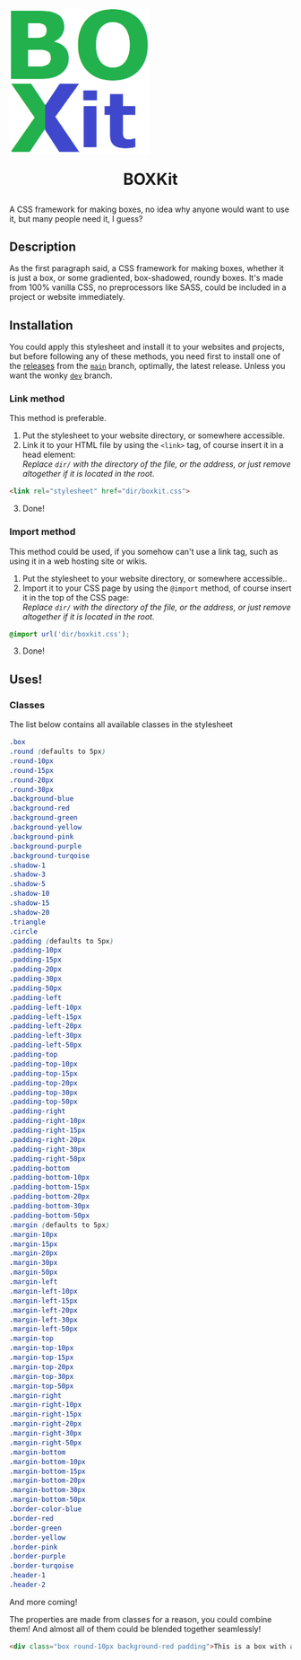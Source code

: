 # <img align="center" src="https://github.com/headquarter8302/boxkit/blob/main/boxkit%20logo%20wh%20bg.png" width="250px" /><p align="center">BOXKit</p>
A CSS framework for making boxes, no idea why anyone would want to use it, but many people need it, I guess?

## Description
As the first paragraph said, a CSS framework for making boxes, whether it is just a box, or some gradiented, box-shadowed, roundy boxes. It's made from 100% vanilla CSS, no preprocessors like SASS, could be included in a project or website immediately.

## Installation
You could apply this stylesheet and install it to your websites and projects, but before following any of these methods, you need first to install one of the [releases](https://github.com/headquarter8302/boxkit/releases) from the [`main`](https://github.com/headquarter8302/boxkit/tree/main) branch, optimally, the latest release. Unless you want the wonky [`dev`](https://github.com/headquarter8302/boxkit/tree/dev) branch.

### Link method
This method is preferable.
1. Put the stylesheet to your website directory, or somewhere accessible.
2. Link it to your HTML file by using the `<link>` tag, of course insert it in a head element:<br>
*Replace `dir/` with the directory of the file, or the address, or just remove altogether if it is located in the root.*
````html
<link rel="stylesheet" href="dir/boxkit.css">
````
3. Done!

### Import method
This method could be used, if you somehow can't use a link tag, such as using it in a web hosting site or wikis.
1. Put the stylesheet to your website directory, or somewhere accessible..
2. Import it to your CSS page by using the `@import` method, of course insert it in the top of the CSS page:<br>
*Replace `dir/` with the directory of the file, or the address, or just remove altogether if it is located in the root.*
````css
@import url('dir/boxkit.css');
````
3. Done!

## Uses!
### Classes
The list below contains all available classes in the stylesheet
````css
.box
.round (defaults to 5px)
.round-10px
.round-15px
.round-20px
.round-30px
.background-blue
.background-red
.background-green
.background-yellow
.background-pink
.background-purple
.background-turqoise
.shadow-1
.shadow-3
.shadow-5
.shadow-10
.shadow-15
.shadow-20
.triangle
.circle
.padding (defaults to 5px)
.padding-10px
.padding-15px
.padding-20px
.padding-30px
.padding-50px
.padding-left
.padding-left-10px
.padding-left-15px
.padding-left-20px
.padding-left-30px
.padding-left-50px
.padding-top
.padding-top-10px
.padding-top-15px
.padding-top-20px
.padding-top-30px
.padding-top-50px
.padding-right
.padding-right-10px
.padding-right-15px
.padding-right-20px
.padding-right-30px
.padding-right-50px
.padding-bottom
.padding-bottom-10px
.padding-bottom-15px
.padding-bottom-20px
.padding-bottom-30px
.padding-bottom-50px
.margin (defaults to 5px)
.margin-10px
.margin-15px
.margin-20px
.margin-30px
.margin-50px
.margin-left
.margin-left-10px
.margin-left-15px
.margin-left-20px
.margin-left-30px
.margin-left-50px
.margin-top
.margin-top-10px
.margin-top-15px
.margin-top-20px
.margin-top-30px
.margin-top-50px
.margin-right
.margin-right-10px
.margin-right-15px
.margin-right-20px
.margin-right-30px
.margin-right-50px
.margin-bottom
.margin-bottom-10px
.margin-bottom-15px
.margin-bottom-20px
.margin-bottom-30px
.margin-bottom-50px
.border-color-blue
.border-red
.border-green
.border-yellow
.border-pink
.border-purple
.border-turqoise
.header-1
.header-2
````
And more coming!

The properties are made from classes for a reason, you could combine them! And almost all of them could be blended together seamlessly!
````html
<div class="box round-10px background-red padding">This is a box with a 10 pixels border-radius, red background and a 5 pixel padding.</div>
````
